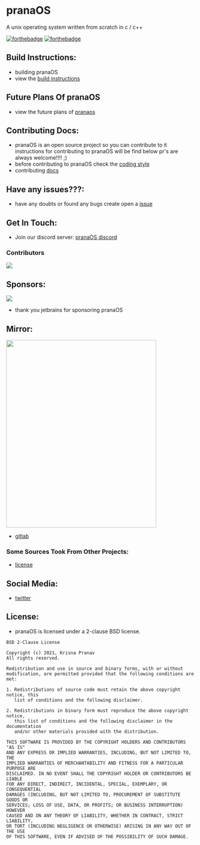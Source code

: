 # pranaOS
A unix operating system written from scratch in c / c++

[![forthebadge](https://forthebadge.com/images/badges/made-with-c.svg)](https://forthebadge.com)
[![forthebadge](https://forthebadge.com/images/badges/made-with-c-plus-plus.svg)](https://forthebadge.com)


## Build Instructions:
- building pranaOS
- view the [build instructions](https://github.com/pranaOS/pranaOS/blob/master/docs/build.md)


## Future Plans Of pranaOS
- view the future plans of [pranaos](https://github.com/pranaOS/pranaOS/blob/master/plans/pranaOSfutureplans.pdf)


## Contributing Docs:
- pranaOS is an open source project so you can contribute to it instructions for contributing to pranaOS will be find below pr's are always welcome!!!! ;)
- before contributing to pranaOS check the [coding style](https://github.com/pranaOS/pranaOS/blob/master/docs/codingstyle.md)
- contributing [docs](https://github.com/pranaOS/pranaOS/blob/master/docs/contributing.md)

## Have any issues???:
- have any doubts or found any bugs create open a [issue](https://github.com/pranaOS/pranaOS/issues/new/choose)

## Get In Touch:
- Join our discord server: [pranaOS discord](https://discord.gg/XmpBTmy9Bz)

### Contributors

<a href="https://github.com/pranaOS/pranaOS/graphs/contributors">
  <img src="https://contributors-img.web.app/image?repo=pranaOS/pranaOS" />
</a>

## Sponsors:
<img src="https://raw.githubusercontent.com/pranaOS/pranaOS/master/docs/images/jetbrains-clion.png"></img>

- thank you jetbrains for sponsoring pranaOS

## Mirror:
<!-- <img src="https://raw.githubusercontent.com/pranaOS/pranaOS/master/docs/images/gitlab.png" >w i</img> -->
<img src="https://raw.githubusercontent.com/pranaOS/pranaOS/master/docs/images/gitlab.png" 
     width="400" 
     height="500" />
- [gitlab](https://gitlab.com/krish_pranav/pranaos)

### Some Sources Took From Other Projects:
- [license](https://github.com/pranaOS/pranaOS/blob/master/docs/otherprojectslicense.md)

## Social Media:
- [twitter](https://twitter.com/os_prana)

## License:
- pranaOS is licensed under a 2-clause BSD license.

```
BSD 2-Clause License

Copyright (c) 2021, Krisna Pranav
All rights reserved.

Redistribution and use in source and binary forms, with or without
modification, are permitted provided that the following conditions are met:

1. Redistributions of source code must retain the above copyright notice, this
   list of conditions and the following disclaimer.

2. Redistributions in binary form must reproduce the above copyright notice,
   this list of conditions and the following disclaimer in the documentation
   and/or other materials provided with the distribution.

THIS SOFTWARE IS PROVIDED BY THE COPYRIGHT HOLDERS AND CONTRIBUTORS "AS IS"
AND ANY EXPRESS OR IMPLIED WARRANTIES, INCLUDING, BUT NOT LIMITED TO, THE
IMPLIED WARRANTIES OF MERCHANTABILITY AND FITNESS FOR A PARTICULAR PURPOSE ARE
DISCLAIMED. IN NO EVENT SHALL THE COPYRIGHT HOLDER OR CONTRIBUTORS BE LIABLE
FOR ANY DIRECT, INDIRECT, INCIDENTAL, SPECIAL, EXEMPLARY, OR CONSEQUENTIAL
DAMAGES (INCLUDING, BUT NOT LIMITED TO, PROCUREMENT OF SUBSTITUTE GOODS OR
SERVICES; LOSS OF USE, DATA, OR PROFITS; OR BUSINESS INTERRUPTION) HOWEVER
CAUSED AND ON ANY THEORY OF LIABILITY, WHETHER IN CONTRACT, STRICT LIABILITY,
OR TORT (INCLUDING NEGLIGENCE OR OTHERWISE) ARISING IN ANY WAY OUT OF THE USE
OF THIS SOFTWARE, EVEN IF ADVISED OF THE POSSIBILITY OF SUCH DAMAGE.

```